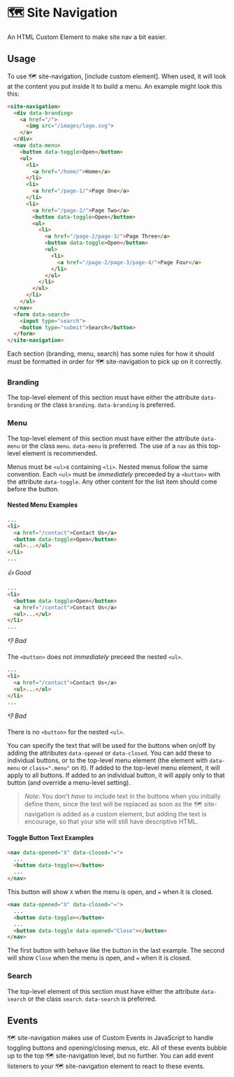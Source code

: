 # 🗺️ Site Navigation

An HTML Custom Element to make site nav a bit easier.

## Usage

To use 🗺️ site-navigation, [include custom element]. When used, it will look at
the content you put inside it to build a menu. An example might look this this:

```html
<site-navigation>
  <div data-branding>
    <a href="/">
      <img src="/images/logo.svg">
    </a>
  </div>
  <nav data-menu>
    <button data-toggle>Open</button>
    <ul>
      <li>
        <a href="/home/">Home</a>
      </li>
      <li>
        <a href="/page-1/">Page One</a>
      </li>
      <li>
        <a href="/page-2/">Page Two</a>
        <button data-toggle>Open</button>
        <ul>
          <li>
            <a href="/page-2/page-3/">Page Three</a>
            <button data-toggle>Open</button>
            <ul>
              <li>
                <a href="/page-2/page-3/page-4/">Page Four</a>
              </li>
            </ul>
          </li>
        </ul>
      </li>
    </ul>
  </nav>
  <form data-search>
    <input type="search">
    <button type="submit">Search</button>
  </form>
</site-navigation>
```

Each section (branding, menu, search) has some rules for how it should must be
formatted in order for 🗺️ site-navigation to pick up on it correctly.

### Branding
The top-level element of this section must have either the attribute
`data-branding` or the class `branding`. `data-branding` is preferred.

### Menu
The top-level element of this section must have either the attribute
`data-menu` or the class `menu`. `data-menu` is preferred. The use of a `nav`
as this top-level element is recommended.

Menus must be `<ul>`s containing `<li>`. Nested menus follow the same
convention. Each `<ul>` must be _immediately_ preceeded by a `<button>` with the
attribute `data-toggle`. Any other content for the list item should come before
the button.

#### Nested Menu Examples
```html
...
<li>
  <a href="/contact">Contact Us</a>
  <button data-toggle>Open</button>
  <ul>...</ul>
</li>
...
```
*👍 Good*


```html
...
<li>
  <button data-toggle>Open</button>
  <a href="/contact">Contact Us</a>
  <ul>...</ul>
</li>
...
```
*👎 Bad*

The `<button>` does not _immediately_ preceed the nested `<ul>`.

```html
...
<li>
  <a href="/contact">Contact Us</a>
  <ul>...</ul>
</li>
...
```
*👎 Bad*

There is no `<button>` for the nested `<ul>`.

You can specify the text that will be used for the buttons when on/off by
adding the attributes `data-opened` or `data-closed`. You can add these to
individual buttons, or to the top-level menu element (the element with
`data-menu` or `class=".menu"` on it). If added to the top-level menu element,
it will apply to all buttons. If added to an individual button, it will apply
only to that button (and override a menu-level setting).

> *Note*: You don't _have_ to include text in the buttons when you initially
> define them, since the text will be replaced as soon as the 🗺️ site-navigation
> is added as a custom element, but adding the text is encourage, so that your
> site will still have descriptive HTML.

#### Toggle Button Text Examples

```html
<nav data-opened="X" data-closed="=">
  ...
  <button data-toggle></button>
  ...
</nav>
```

This button will show `X` when the menu is open, and `=` when it is closed.

```html
<nav data-opened="X" data-closed="=">
  ...
  <button data-toggle></button>
  ...
  <button data-toggle data-opened="Close"></button>
</nav>
```

The first button with behave like the button in the last example. The second
will show `Close` when the menu is open, and `=` when it is closed.

### Search

The top-level element of this section must have either the attribute
`data-search` or the class `search`. `data-search` is preferred.

## Events

🗺️ site-navigation makes use of Custom Events in JavaScript to handle toggling
buttons and opening/closing menus, etc. All of these events bubble up to the
top 🗺️ site-navigation level, but no further. You can add event listeners to
your 🗺️ site-navigation element to react to these events.
